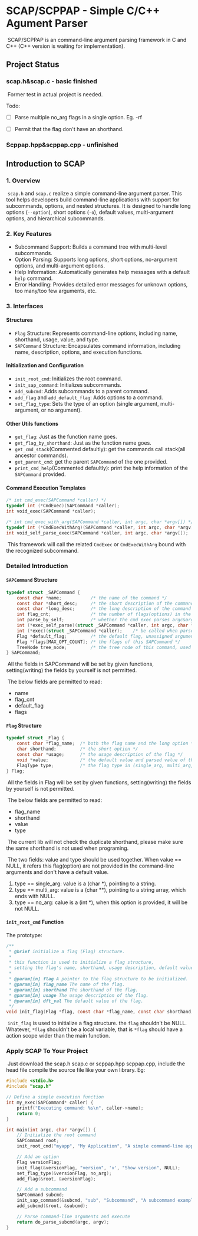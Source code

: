 # SCAP/SCPPAP - Simple C/C++ Agument Parser

​	SCAP/SCPPAP is an command-line argument parsing framework in C and C++ (C++ version is waiting for implementation).

## Project Status

### scap.h&scap.c - basic finished

​	Former test in actual project is needed.

Todo:

- [ ] Parse multiple no_arg flags in a single option. Eg. -rf
- [ ] Permit that the flag don't have an shorthand.


### Scppap.hpp&scppap.cpp - unfinished

## Introduction to SCAP

### 1. Overview

​	`scap.h` and `scap.c` realize a simple command-line argument parser. This tool helps developers build command-line applications with support for subcommands, options, and nested structures. It is designed to handle long options (`--option`), short options (`-o`), default values, multi-argument options, and hierarchical subcommands.

### 2. Key Features

- Subcommand Support: Builds a command tree with multi-level subcommands.
- Option Parsing: Supports long options, short options, no-argument options, and multi-argument options.
- Help Information: Automatically generates help messages with a default `help` command.
- Error Handling: Provides detailed error messages for unknown options, too many/too few arguments, etc.

### 3. Interfaces

#### Structures

- `Flag` Structure: Represents command-line options, including name, shorthand, usage, value, and type.
- `SAPCommand` Structure: Encapsulates command information, including name, description, options, and execution functions.

#### Initialization and Configuration

- `init_root_cmd`: Initializes the root command.
- `init_sap_command`: Initializes subcommands.
- `add_subcmd`: Adds subcommands to a parent command.
- `add_flag` and `add_default_flag`: Adds options to a command.
- `set_flag_type`: Sets the type of an option (single argument, multi-argument, or no argument).

#### Other Utils functions

- `get_flag`: Just as the function name goes.
- `get_flag_by_shorthand`: Just as the function name goes.
- `get_cmd_stack`(Commented defaultly): get the commands call stack(all ancestor commands).
- `get_parent_cmd`: get the parent `SAPCommand` of the one provided.
- `print_cmd_help`(Commented defaultly): print the help information of the `SAPCommand` provided.

#### Command Execution Templates

```c
/* int cmd_exec(SAPCommand *caller) */
typedef int (*CmdExec)(SAPCommand *caller);
int void_exec(SAPCommand *caller);

/* int cmd_exec_with_arg(SAPCommand *caller, int argc, char *argv[]) */
typedef int (*CmdExecWithArg)(SAPCommand *caller, int argc, char *argv[]);
int void_self_parse_exec(SAPCommand *caller, int argc, char *argv[]);
```

​	This framework will call the related `CmdExec` or `CmdExecWithArg` bound with the recognized subcommand.

### Detailed Introduction

#### `SAPCommand` Structure

```c
typedef struct _SAPCommand {
    const char *name;           /* the name of the command */
    const char *short_desc;     /* the short description of the command */
    const char *long_desc;      /* the long description of the command */
    int flag_cnt;               /* the number of flags(options) in the command */
    int parse_by_self;          /* whether the cmd_exec parses argc&argv itself (default 0) */
    int (*exec_self_parse)(struct _SAPCommand *caller, int argc, char *argv[]); /* be called when parse_by_self is to set 1 */
    int (*exec)(struct _SAPCommand *caller);    /* be called when parse_by_self is to set 0 */
    Flag *default_flag;         /* the default flag, unassigned arguments will be assigned default_flag's argument */
    Flag *flags[MAX_OPT_COUNT]; /* the flags of this SAPCommand */
    TreeNode tree_node;         /* the tree node of this command, used to manage the command tree */
} SAPCommand;
```

​	All the fields in SAPCommand will be set by given functions, setting(writing) the fields by yourself is not permitted.

​	The below fields are permitted to read:

- name
- flag_cnt
- default_flag
- flags

#### `Flag` Structure

```c
typedef struct _Flag {
    const char *flag_name;  /* both the flag name and the long option */
    char shorthand;         /* the short option */
    const char *usage;      /* the usage description of the flag */
    void *value;            /* the default value and parsed value of this flag */
    FlagType type;          /* the flag type in (single_arg, multi_arg, no_arg) */
} Flag;
```

​	All the fields in Flag will be set by given functions, setting(writing) the fields by yourself is not permitted.

​	The below fields are permitted to read:

- flag_name
- shorthand
- value
- type

​	The current lib will not check the duplicate shorthand, please make sure the same shorthand is not used when programing.

​	The two fields: value and type should be used together. When value == NULL, it refers this flag(option) are not provided in the command-line arguments and don't have a default value.

1. type == single_arg: value is a (char *), pointing to a string.
2. type == multi_arg: value is a (char **), pointing to a string array, which ends with NULL.
3. type == no_arg: calue is a (int *), when this option is provided, it will be not NULL.

#### `init_root_cmd` Function

The prototype:

```c
/**
 * @brief initialize a flag (Flag) structure.
 *
 * this function is used to initialize a flag structure,
 * setting the flag's name, shorthand, usage description, default value, and type.
 *
 * @param[in] flag A pointer to the flag structure to be initialized.
 * @param[in] flag_name The name of the flag.
 * @param[in] shorthand The shorthand of the flag.
 * @param[in] usage The usage description of the flag.
 * @param[in] dft_val The default value of the flag.
 */
void init_flag(Flag *flag, const char *flag_name, const char shorthand, const char *usage, void *dft_val);
```

​	`init_flag` is used to initialize a flag structure. the `flag` shouldn't be NULL. Whatever, `*flag` shouldn't be a local variable, that is `*flag` should have a action scope wider than the main function.

### Apply SCAP To Your Project

​	Just download the scap.h scap.c or scppap.hpp scppap.cpp, include the head file compile the source file like your own library. Eg:

```c
#include <stdio.h>
#include "scap.h"

// Define a simple execution function
int my_exec(SAPCommand* caller) {
    printf("Executing command: %s\n", caller->name);
    return 0;
}

int main(int argc, char *argv[]) {
    // Initialize the root command
    SAPCommand root;
    init_root_cmd("myapp", "My Application", "A simple command-line application", my_exec);

    // Add an option
    Flag versionFlag;
    init_flag(&versionFlag, "version", 'v', "Show version", NULL);
    set_flag_type(&versionFlag, no_arg);
    add_flag(&root, &versionFlag);

    // Add a subcommand
    SAPCommand subcmd;
    init_sap_command(&subcmd, "sub", "Subcommand", "A subcommand example", my_exec);
    add_subcmd(&root, &subcmd);

    // Parse command-line arguments and execute
    return do_parse_subcmd(argc, argv);
}
```

